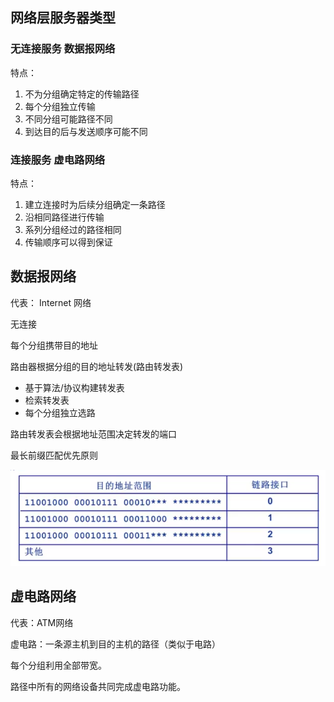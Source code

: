 ## 网络层服务器类型

### 无连接服务 数据报网络

特点：

1. 不为分组确定特定的传输路径
2. 每个分组独立传输
3. 不同分组可能路径不同
4. 到达目的后与发送顺序可能不同



### 连接服务 虚电路网络

特点：

1. 建立连接时为后续分组确定一条路径
2. 沿相同路径进行传输
3. 系列分组经过的路径相同
4. 传输顺序可以得到保证



## 数据报网络

代表： Internet 网络

无连接

每个分组携带目的地址

路由器根据分组的目的地址转发(路由转发表)

* 基于算法/协议构建转发表
* 检索转发表
* 每个分组独立选路



路由转发表会根据地址范围决定转发的端口

最长前缀匹配优先原则 



![](images/路由转发表.png)



## 虚电路网络



代表：ATM网络



虚电路：一条源主机到目的主机的路径（类似于电路）

每个分组利用全部带宽。

路径中所有的网络设备共同完成虚电路功能。









